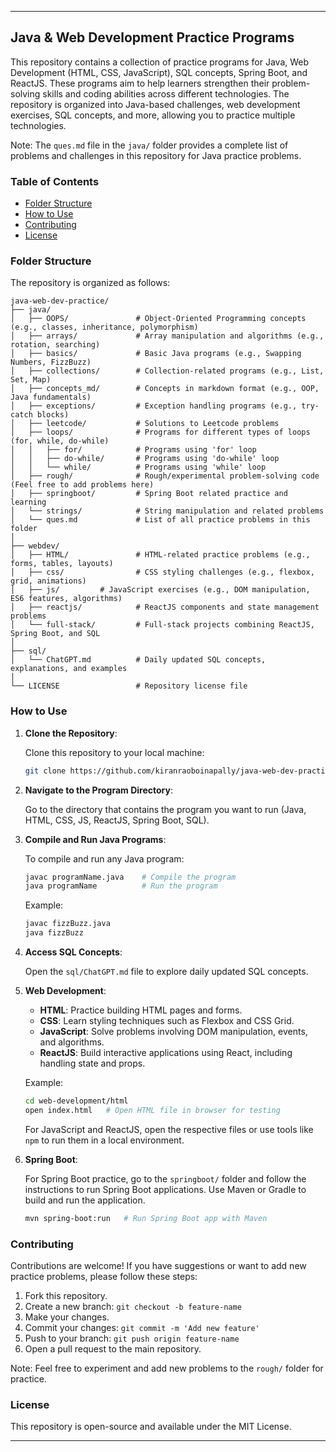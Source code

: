 
---

## Java & Web Development Practice Programs

This repository contains a collection of practice programs for Java, Web Development (HTML, CSS, JavaScript), SQL concepts, Spring Boot, and ReactJS. These programs aim to help learners strengthen their problem-solving skills and coding abilities across different technologies. The repository is organized into Java-based challenges, web development exercises, SQL concepts, and more, allowing you to practice multiple technologies.

Note: The `ques.md` file in the `java/` folder provides a complete list of problems and challenges in this repository for Java practice problems.

### Table of Contents

- [Folder Structure](#folder-structure)
- [How to Use](#how-to-use)
- [Contributing](#contributing)
- [License](#license)

### Folder Structure

The repository is organized as follows:

```
java-web-dev-practice/
├── java/
│   ├── OOPS/               # Object-Oriented Programming concepts (e.g., classes, inheritance, polymorphism)
│   ├── arrays/             # Array manipulation and algorithms (e.g., rotation, searching)
│   ├── basics/             # Basic Java programs (e.g., Swapping Numbers, FizzBuzz)
│   ├── collections/        # Collection-related programs (e.g., List, Set, Map)
│   ├── concepts_md/        # Concepts in markdown format (e.g., OOP, Java fundamentals)
│   ├── exceptions/         # Exception handling programs (e.g., try-catch blocks)
│   ├── leetcode/           # Solutions to Leetcode problems
│   ├── loops/              # Programs for different types of loops (for, while, do-while)
│   │   ├── for/            # Programs using 'for' loop
│   │   ├── do-while/       # Programs using 'do-while' loop
│   │   └── while/          # Programs using 'while' loop
│   ├── rough/              # Rough/experimental problem-solving code (Feel free to add problems here)
│   ├── springboot/         # Spring Boot related practice and learning
│   └── strings/            # String manipulation and related problems
│   └── ques.md             # List of all practice problems in this folder
│
├── webdev/
│   ├── HTML/               # HTML-related practice problems (e.g., forms, tables, layouts)
│   ├── css/                # CSS styling challenges (e.g., flexbox, grid, animations)
│   ├── js/         # JavaScript exercises (e.g., DOM manipulation, ES6 features, algorithms)
│   ├── reactjs/            # ReactJS components and state management problems
│   └── full-stack/         # Full-stack projects combining ReactJS, Spring Boot, and SQL
│
├── sql/
│   └── ChatGPT.md          # Daily updated SQL concepts, explanations, and examples
│
└── LICENSE                 # Repository license file
```

### How to Use

1. **Clone the Repository**:
   
   Clone this repository to your local machine:

   ```bash
   git clone https://github.com/kiranraoboinapally/java-web-dev-practice.git
   ```

2. **Navigate to the Program Directory**:

   Go to the directory that contains the program you want to run (Java, HTML, CSS, JS, ReactJS, Spring Boot, SQL).

3. **Compile and Run Java Programs**:
   
   To compile and run any Java program:
   
   ```bash
   javac programName.java    # Compile the program
   java programName          # Run the program
   ```

   Example:

   ```bash
   javac fizzBuzz.java
   java fizzBuzz
   ```

4. **Access SQL Concepts**:

   Open the `sql/ChatGPT.md` file to explore daily updated SQL concepts.

5. **Web Development**:
   
   - **HTML**: Practice building HTML pages and forms.
   - **CSS**: Learn styling techniques such as Flexbox and CSS Grid.
   - **JavaScript**: Solve problems involving DOM manipulation, events, and algorithms.
   - **ReactJS**: Build interactive applications using React, including handling state and props.

   Example:
   
   ```bash
   cd web-development/html
   open index.html   # Open HTML file in browser for testing
   ```

   For JavaScript and ReactJS, open the respective files or use tools like `npm` to run them in a local environment.

6. **Spring Boot**:

   For Spring Boot practice, go to the `springboot/` folder and follow the instructions to run Spring Boot applications. Use Maven or Gradle to build and run the application.

   ```bash
   mvn spring-boot:run   # Run Spring Boot app with Maven
   ```

### Contributing

Contributions are welcome! If you have suggestions or want to add new practice problems, please follow these steps:

1. Fork this repository.
2. Create a new branch: `git checkout -b feature-name`
3. Make your changes.
4. Commit your changes: `git commit -m 'Add new feature'`
5. Push to your branch: `git push origin feature-name`
6. Open a pull request to the main repository.

Note: Feel free to experiment and add new problems to the `rough/` folder for practice.

### License

This repository is open-source and available under the MIT License.

---
